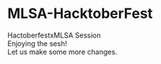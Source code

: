 # MLSA-HacktoberFest
HactoberfestxMLSA Session
<br>
Enjoying the sesh!
<br>
Let us make some more changes.